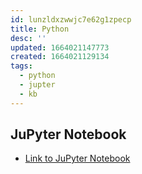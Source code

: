 ```yaml
---
id: lunzldxzwwjc7e62g1zpecp
title: Python
desc: ''
updated: 1664021147773
created: 1664021129134
tags:
  - python
  - jupter
  - kb
---
```



## JuPyter Notebook

* [Link to JuPyter Notebook](assets/example.ipynb)
